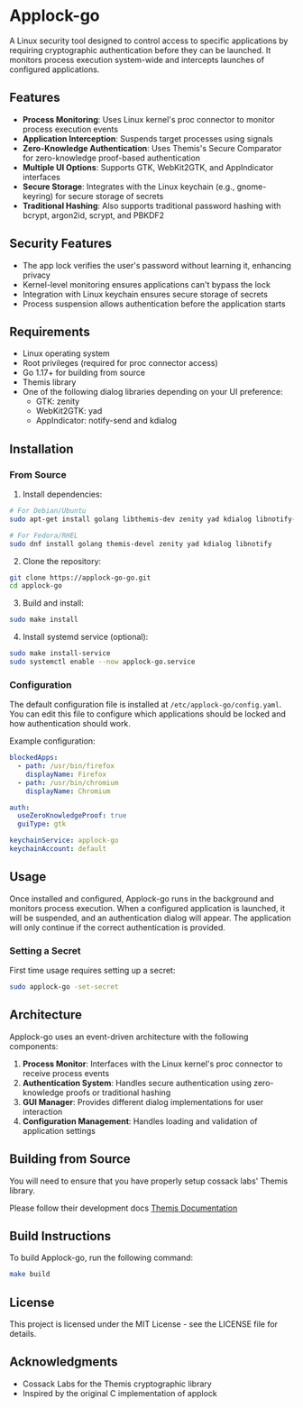 # Applock-go

A Linux security tool designed to control access to specific applications by requiring cryptographic authentication before they can be launched. It monitors process execution system-wide and intercepts launches of configured applications.

## Features

- **Process Monitoring**: Uses Linux kernel's proc connector to monitor process execution events
- **Application Interception**: Suspends target processes using signals
- **Zero-Knowledge Authentication**: Uses Themis's Secure Comparator for zero-knowledge proof-based authentication
- **Multiple UI Options**: Supports GTK, WebKit2GTK, and AppIndicator interfaces
- **Secure Storage**: Integrates with the Linux keychain (e.g., gnome-keyring) for secure storage of secrets
- **Traditional Hashing**: Also supports traditional password hashing with bcrypt, argon2id, scrypt, and PBKDF2

## Security Features

- The app lock verifies the user's password without learning it, enhancing privacy
- Kernel-level monitoring ensures applications can't bypass the lock
- Integration with Linux keychain ensures secure storage of secrets
- Process suspension allows authentication before the application starts

## Requirements

- Linux operating system
- Root privileges (required for proc connector access)
- Go 1.17+ for building from source
- Themis library
- One of the following dialog libraries depending on your UI preference:
  - GTK: zenity
  - WebKit2GTK: yad
  - AppIndicator: notify-send and kdialog

## Installation

### From Source

1. Install dependencies:

```bash
# For Debian/Ubuntu
sudo apt-get install golang libthemis-dev zenity yad kdialog libnotify-bin

# For Fedora/RHEL
sudo dnf install golang themis-devel zenity yad kdialog libnotify
```

2. Clone the repository:

```bash
git clone https://applock-go-go.git
cd applock-go
```

3. Build and install:

```bash
sudo make install
```

4. Install systemd service (optional):

```bash
sudo make install-service
sudo systemctl enable --now applock-go.service
```

### Configuration

The default configuration file is installed at `/etc/applock-go/config.yaml`. You can edit this file to configure which applications should be locked and how authentication should work.

Example configuration:

```yaml
blockedApps:
  - path: /usr/bin/firefox
    displayName: Firefox
  - path: /usr/bin/chromium
    displayName: Chromium

auth:
  useZeroKnowledgeProof: true
  guiType: gtk

keychainService: applock-go
keychainAccount: default
```

## Usage

Once installed and configured, Applock-go runs in the background and monitors process execution. When a configured application is launched, it will be suspended, and an authentication dialog will appear. The application will only continue if the correct authentication is provided.

### Setting a Secret

First time usage requires setting up a secret:

```bash
sudo applock-go -set-secret
```

## Architecture

Applock-go uses an event-driven architecture with the following components:

1. **Process Monitor**: Interfaces with the Linux kernel's proc connector to receive process events
2. **Authentication System**: Handles secure authentication using zero-knowledge proofs or traditional hashing
3. **GUI Manager**: Provides different dialog implementations for user interaction
4. **Configuration Management**: Handles loading and validation of application settings

## Building from Source

You will need to ensure that you have properly setup cossack labs' Themis library.

Please follow their development docs [Themis Documentation](https://docs.cossacklabs.com/themis/languages/go/installation/)

## Build Instructions

To build Applock-go, run the following command:

```bash
make build
```

## License

This project is licensed under the MIT License - see the LICENSE file for details.

## Acknowledgments

- Cossack Labs for the Themis cryptographic library
- Inspired by the original C implementation of applock